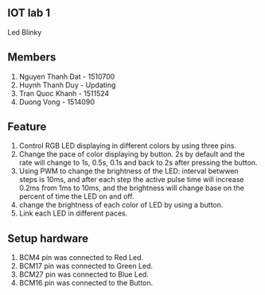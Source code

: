 ## IOT lab 1
Led Blinky
## Members
1. Nguyen Thanh Dat - 1510700
2. Huynh Thanh Duy - Updating
3. Tran Quoc Khanh - 1511524
4. Duong Vong - 1514090
## Feature
1. Control RGB LED displaying in different colors by using three pins.
2. Change the pace of color displaying by button. 2s by default and the rate will change to 1s, 0.5s, 0.1s and back to 2s after pressing the button.
3. Using PWM to change the brightness of the LED: interval betwwen steps is 10ms, and after each step the active pulse time will increase 0.2ms from 1ms to 10ms, and the brightness will change base on the percent of time the LED on and off.
4. change the brightness of each color of LED by using a button.
5. Link each LED in different paces.
## Setup hardware
1. BCM4 pin was connected to Red Led.
2. BCM17 pin was connected to Green Led.
3. BCM27 pin was connected to Blue Led.
4. BCM16 pin was connected to the Button.
